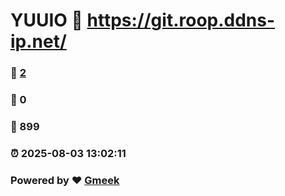 # YUUIO :link: https://git.roop.ddns-ip.net/ 
### :page_facing_up: [2](https://git.roop.ddns-ip.net//tag.html) 
### :speech_balloon: 0 
### :hibiscus: 899 
### :alarm_clock: 2025-08-03 13:02:11 
### Powered by :heart: [Gmeek](https://github.com/Meekdai/Gmeek)
